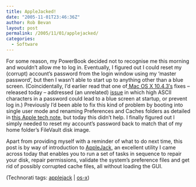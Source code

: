 ```yaml
---
title: AppleJacked!
date: "2005-11-01T23:46:36Z"
author: Rob Bevan
layout: post
permalink: /2005/11/01/applejacked/
categories:
  - Software
---
```

For some reason, my PowerBook decided not to recognise me this morning and wouldn&#8217;t allow me to log in. Eventually, I figured out I could reset my (corrupt) account&#8217;s password from the login window using my &#8216;master password&#8217;, but then I wasn&#8217;t able to start up to anything other than a blue screen. (Coincidentally, I&#8217;d earlier read that one of[ Mac OS X 10.4.3&#8242;s][1] fixes &#8211; released today &#8211; addressed (an unrelated) [issue][2] in which high ASCII characters in a password could lead to a blue screen at startup, or prevent log in.) Previously I&#8217;d been able to fix this kind of problem by booting into single user mode and renaming Preferences and Caches folders as detailed in [this Apple tech note][3], but today this didn&#8217;t help. I finally figured out I simply needed to reset my account&#8217;s password back to match that of my home folder&#8217;s FileVault disk image.

Apart from providing myself with a reminder of what to do next time, this post is by way of introduction to [AppleJack][4], an excellent utility I came across today that enables you to run a set of tasks in sequence to repair your disk, repair permissions, validate the system&#8217;s preference files and get rid of possibly corrupted cache files, <span class="hilite">all</span> without loading the GUI.

<p class="technorati-tags">
  (Technorati tags: <a href="http://technorati.com/tag/applejack" rel="tag">applejack</a> | <a href="http://technorati.com/tag/os-x" rel="tag">os-x</a>)
</p>

 [1]: http://docs.info.apple.com/article.html?artnum=301984
 [2]: http://docs.info.apple.com/article.html?artnum=302231
 [3]: http://docs.info.apple.com/article.html?artnum=106464
 [4]: http://applejack.sourceforge.net/
